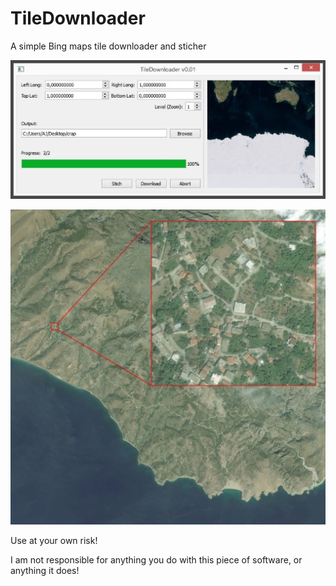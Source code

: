 TileDownloader
======

A simple Bing maps tile downloader and sticher

![screenshot1](/screenshots/tiledownloader.jpg)

![result2](/screenshots/result.jpg)

Use at your own risk!

I am not responsible for anything you do with this piece of software, or anything it does!
